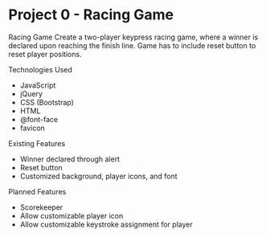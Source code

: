 <h1>Project 0 - Racing Game</h1>

Racing Game
Create a two-player keypress racing game, where a winner is declared upon reaching the finish line. Game has to include reset button to reset player positions.

Technologies Used
- JavaScript
- jQuery
- CSS (Bootstrap)
- HTML
- @font-face
- favicon

Existing Features
- Winner declared through alert
- Reset button
- Customized background, player icons, and font

Planned Features
- Scorekeeper
- Allow customizable player icon
- Allow customizable keystroke assignment for player
